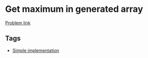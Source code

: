 # Get maximum in generated array

[Problem link](https://leetcode.com/problems/get-maximum-in-generated-array)

## Tags

* [Simple implementation](/README.md#Simple_implementation)
